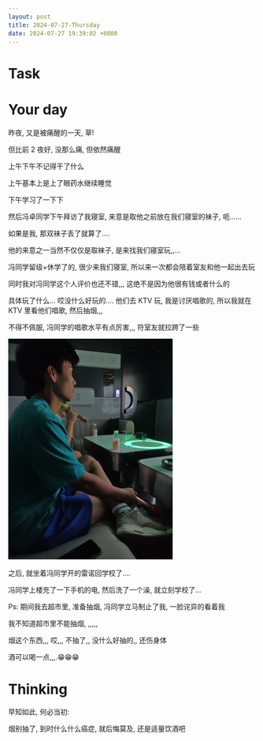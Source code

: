 ```yaml
---
layout: post
title: 2024-07-27-Thursday
date: 2024-07-27 19:39:02 +0800
---
```


# Task


# Your day


昨夜, 又是被痛醒的一天, 草!

但比前 2 夜好, 没那么痛, 但依然痛醒


上午下午不记得干了什么

上午基本上是上了眼药水继续睡觉

下午学习了一下下

然后冯卓同学下午拜访了我寝室, 来意是取他之前放在我们寝室的袜子, 呃......

如果是我, 那双袜子丢了就算了....

他的来意之一当然不仅仅是取袜子, 是来找我们寝室玩,,...

冯同学留级+休学了的, 很少来我们寝室, 所以来一次都会陪着室友和他一起出去玩

同时我对冯同学这个人评价也还不错,,, 这绝不是因为他很有钱或者什么的

具体玩了什么... 哎没什么好玩的.... 他们去 KTV 玩, 我是讨厌唱歌的, 所以我就在 KTV 里看他们唱歌, 然后抽烟,,,

不得不佩服, 冯同学的唱歌水平有点厉害,,, 符室友就拉跨了一些

![](https://raw.githubusercontent.com/i1oveyou/2024-year/master/_posts/img/image-20240728094308324.png)

之后, 就坐着冯同学开的雷诺回学校了....

冯同学上楼充了一下手机的电, 然后洗了一个澡, 就立刻学校了...


Ps: 期间我去超市里, 准备抽烟, 冯同学立马制止了我, 一脸诧异的看着我

我不知道超市里不能抽烟, ,,,,,

烟这个东西,,, 哎,,, 不抽了,, 没什么好抽的,, 还伤身体

酒可以喝一点,,,.😁😁😁

# Thinking


早知如此, 何必当初:

烟别抽了, 到时什么什么癌症, 就后悔莫及, 还是适量饮酒吧


